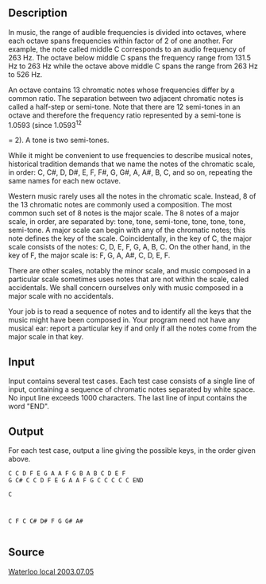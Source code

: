 <h2>Description</h2><p>In music, the range of audible frequencies is divided into octaves, where each octave spans frequencies within factor of 2 of one another. For example, the note called middle C corresponds to an audio frequency of 263 Hz. The octave below middle C spans the frequency range from 131.5 Hz to 263 Hz while the octave above middle C spans the range from 263 Hz to 526 Hz. 
</p>An octave contains 13 chromatic notes whose frequencies differ by a common ratio. The separation between two adjacent chromatic notes is called a half-step or semi-tone. Note that there are 12 semi-tones in an octave and therefore the frequency ratio represented by a semi-tone is 1.0593 (since 1.0593<sup>12</sup><p> = 2). A tone is two semi-tones. 
</p>
While it might be convenient to use frequencies to describe musical notes, historical tradition demands that we name the notes of the chromatic scale, in order: C, C#, D, D#, E, F, F#, G, G#, A, A#, B, C, and so on, repeating the same names for each new octave. 

Western music rarely uses all the notes in the chromatic scale. Instead, 8 of the 13 chromatic notes are commonly used a composition. The most common such set of 8 notes is the major scale. The 8 notes of a major scale, in order, are separated by: tone, tone, semi-tone, tone, tone, tone, semi-tone. A major scale can begin with any of the chromatic notes; this note defines the key of the scale. Coincidentally, in the key of C, the major scale consists of the notes: C, D, E, F, G, A, B, C. On the other hand, in the key of F, the major scale is: F, G, A, A#, C, D, E, F. 

There are other scales, notably the minor scale, and music composed in a particular scale sometimes uses notes that are not within the scale, caled accidentals. We shall concern ourselves only with music composed in a major scale with no accidentals. 

Your job is to read a sequence of notes and to identify all the keys that the music might have been composed in. Your program need not have any musical ear: report a particular key if and only if all the notes come from the major scale in that key.<h2>Input</h2><p>Input contains several test cases. Each test case consists of a single line of input, containing a sequence of chromatic notes separated by white space. No input line exceeds 1000 characters. The last line of input contains the word "END". </p><h2>Output</h2><p>For each test case, output a line giving the possible keys, in the order given above. </p><pre><code class="language-input1">C C D F E G A A F G B
A B C D E F G C#
C C D F E G A A F G
C C C C C
END
</code></pre><pre><code class="language-output1">C

C F
C C# D# F G G# A#
</code></pre><h2>Source</h2><a href="searchproblem?field=source&amp;key=Waterloo+local+2003.07.05">Waterloo local 2003.07.05</a>